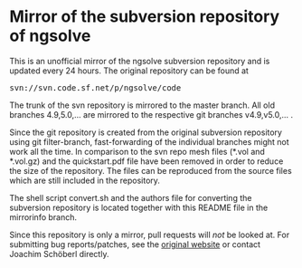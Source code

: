 Mirror of the subversion repository of ngsolve
====================================================

This is an unofficial mirror of the ngsolve subversion repository and
is updated every 24 hours. The original repository can be found at

<pre>
svn://svn.code.sf.net/p/ngsolve/code
</pre>

The trunk of the svn repository is mirrored to the master branch. All
old branches 4.9,5.0,... are mirrored to the respective git branches
v4.9,v5.0,... .

Since the git repository is created from the original subversion
repository using git filter-branch, fast-forwarding of the individual
branches might not work all the time. In comparison to the svn repo
mesh files (*.vol and *.vol.gz) and the quickstart.pdf file have been
removed in order to reduce the size of the repository. The files can
be reproduced from the source files which are still included in the
repository.

The shell script convert.sh and the authors file for converting the
subversion repository is located together with this README file in the
mirrorinfo branch.

Since this repository is only a mirror, pull requests will _not_ be
looked at.  For submitting bug reports/patches, see the [original
website](http://sourceforge.net/projects/ngsolve) or contact Joachim
Schöberl directly.

